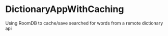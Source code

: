 # DictionaryAppWithCaching
Using RoomDB to cache/save searched for words from a remote dictionary api
